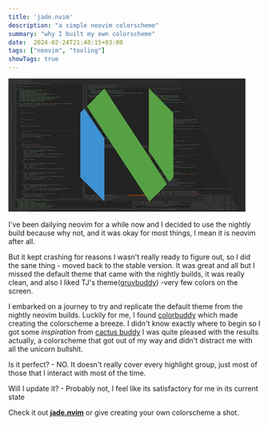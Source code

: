 ```yaml
---
title: 'jade.nvim'
description: "a simple neovim colorscheme"
summary: "why I built my own colorscheme"
date:  2024-02-24T21:40:15+03:00
tags: ["neovim", "tooling"]
showTags: true
---
```


![Neovim logo](nvim.jpg)

I've been dailying neovim for a while now and I decided to use the nightly build because why not, and it was okay for most things, I mean it is neovim after all.

But it kept crashing for reasons I wasn't really ready to figure out, so I did the sane thing - moved back to the stable version.
It was great and all but I missed the default theme that came with the nightly builds, it was really clean, and also I liked TJ's theme([gruvbuddy](https://github.com/tjdevries/gruvbuddy.nvim)) -very few colors on the screen.

I embarked on a journey to try and replicate the default theme from the nightly neovim builds. Luckily for me, I found [colorbuddy](https://github.com/tjdevries/colorbuddy.nvim) which made creating the colorscheme a breeze.
I didn't know exactly where to begin so I got some *inspiration* from [cactus buddy](https://github.com/redbug312/cactusbuddy)
I was quite pleased with the results actually, a colorscheme that got out of my way and didn't distract me with all the unicorn bullshit.

Is it perfect? - NO. It doesn't really cover every highlight group, just most of those that I interact with most of the time.

Will I update it? - Probably not, I feel like its satisfactory for me in its current state


Check it out [**jade.nvim**](https://github.com/musaubrian/jade.nvim) or give creating your own colorscheme a shot.

